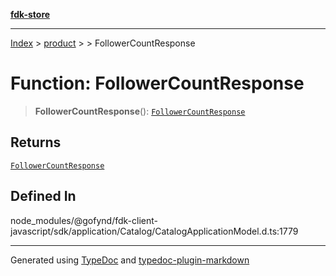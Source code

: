 [**fdk-store**](../../../README.md)
***

[Index](../../../API.md) > [product](../../README.md) > [<internal>](../README.md) > FollowerCountResponse

# Function: FollowerCountResponse

> **FollowerCountResponse**(): [`FollowerCountResponse`](../type-aliases/type-alias.FollowerCountResponse.md)

## Returns

[`FollowerCountResponse`](../type-aliases/type-alias.FollowerCountResponse.md)

## Defined In

node\_modules/@gofynd/fdk-client-javascript/sdk/application/Catalog/CatalogApplicationModel.d.ts:1779

***
Generated using [TypeDoc](https://typedoc.org/) and [typedoc-plugin-markdown](https://www.npmjs.com/package/typedoc-plugin-markdown)
